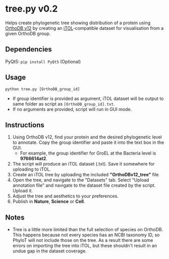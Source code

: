 # tree.py v0.2
Helps create phylogenetic tree showing distribution of a protein using [OrthoDB v12](https://www.orthodb.org/) by creating an [iTOL](https://itol.embl.de/)-compatible dataset for visualisation from a given OrthoDB group.

## Dependencies
PyQt5: `pip install PyQt5` (Optional)

## Usage
`python tree.py [OrthoDB_group_id]`

 - If group identifier is provided as argument, iTOL dataset will be output to same folder as script as `[OrthoDB_group_id].txt`.<br>
 - If no arguments are provided, script will run in GUI mode.

## Instructions
1. Using OrthoDB v12, find your protein and the desired phylogenetic level to annotate. Copy the group identifier and paste it into the text box in the GUI.
	- For example, the group identifier for GroEL at the Bacteria level is **9766614at2**.
2. The script will produce an iTOL dataset (.txt). Save it somewhere for uploading to iTOL.
3. Create an iTOL tree by uploading the included **"OrthoDBv12_tree"** file
4. Open the tree, and navigate to the "Datasets" tab. Select "Upload annotation file" and navigate to the dataset file created by the script. Upload it.
5. Adjust the tree and aesthetics to your preferences.
6. Publish in **Nature**, **Science** or **Cell**.

## Notes
- Tree is a little more limited than the full selection of species on OrthoDB. This happens because not every species has an NCBI taxonomy ID, so PhyloT will not include those on the tree. As a result there are some errors on importing the tree into iTOL, but these shouldn't result in an undue gap in the dataset coverage.
